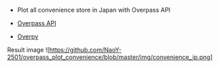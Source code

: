 - Plot all convenience store in Japan with Overpass API

- [Overpass API](https://wiki.openstreetmap.org/wiki/JA:Overpass_API)

- [Overpy](http://python-overpy.readthedocs.io/en/latest/index.html)

Result image
![https://github.com/NaoY-2501/overpass_plot_convenience/blob/master/img/convenience_jp.png]
